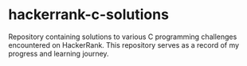 # hackerrank-c-solutions
Repository containing solutions to various C programming challenges encountered on HackerRank. This repository serves as a record of my progress and learning journey.
